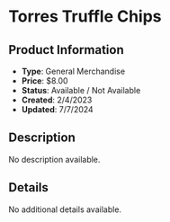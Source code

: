 # Torres Truffle Chips

## Product Information
- **Type**: General Merchandise
- **Price**: $8.00
- **Status**: Available / Not Available
- **Created**: 2/4/2023
- **Updated**: 7/7/2024

## Description
No description available.



## Details
No additional details available.
